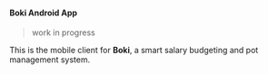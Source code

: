 #### Boki Android App

> work in progress

This is the mobile client for **Boki**, a smart salary budgeting and pot management system.
